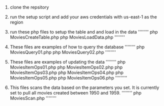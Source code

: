 1. clone the repsitory
2. run the setup script and add your aws credentials with us-east-1 as the region
3. run these php files to setup the table and and load in the data
''''''''
php MoviesCreateTable.php
php MoviesLoadData.php
''''''''
4. These files are examples of how to query the database
''''''''
php MoviesQuery01.php 
php MoviesQuery02.php
''''''''
5. These files are examples of updating the data
''''''''
php MoviesItemOps01.php
php MoviesItemOps02.php
php MoviesItemOps03.php
php MoviesItemOps04.php
php MoviesItemOps05.php
php MoviesItemOps06.php
'''''''''

6. This files scans the data based on the parameters you set. It is currently set to pull all movies created between 1950 and 1959.
''''''''
php MoviesScan.php
''''''''





